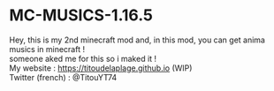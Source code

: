 # MC-MUSICS-1.16.5
Hey, this is my 2nd minecraft mod and, in this mod, you can get anima musics in minecraft !
<br/>
someone aked me for this so i maked it !
<br/>
My website : https://titoudelaplage.github.io (WIP)
<br/>
Twitter (french) : @TitouYT74

